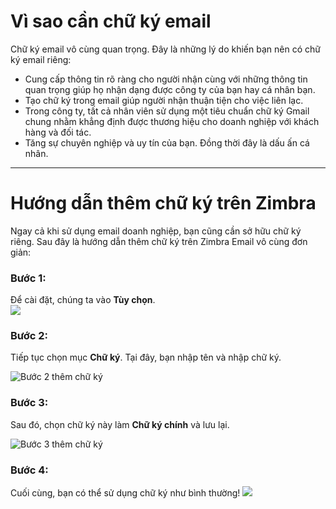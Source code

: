  
# Vì sao cần chữ ký email

Chữ ký email vô cùng quan trọng. Đây là những lý do khiến bạn nên có chữ ký email riêng:

- Cung cấp thông tin rõ ràng cho người nhận cùng với những thông tin quan trọng giúp họ nhận dạng được công ty của bạn hay cá nhân bạn.
- Tạo chữ ký trong email giúp người nhận thuận tiện cho việc liên lạc.
- Trong công ty, tất cả nhân viên sử dụng một tiêu chuẩn chữ ký Gmail chung nhằm khẳng định được thương hiệu cho doanh nghiệp với khách hàng và đối tác.
- Tăng sự chuyên nghiệp và uy tín của bạn. Đồng thời đây là dấu ấn cá nhân.

---

# Hướng dẫn thêm chữ ký trên Zimbra

Ngay cả khi sử dụng email doanh nghiệp, bạn cũng cần sở hữu chữ ký riêng. Sau đây là hướng dẫn thêm chữ ký trên Zimbra Email vô cùng đơn giản:

### **Bước 1:**  
Để cài đặt, chúng ta vào **Tùy chọn**.  
![](https://img001.prntscr.com/file/img001/e9iLNNOtQWGreZS2-s9JgQ.png)


### **Bước 2:**  
Tiếp tục chọn mục **Chữ ký**. Tại đây, bạn nhập tên và nhập chữ ký.  

![Bước 2 thêm chữ ký](https://img001.prntscr.com/file/img001/PmGy10YzSkKHNp4EjCcqHQ.png)  

### **Bước 3:**  
Sau đó, chọn chữ ký này làm **Chữ ký chính** và lưu lại.  

![Bước 3 thêm chữ ký](https://img001.prntscr.com/file/img001/eU6EXsf0TtumQw1cuuIwyw.png)  

### **Bước 4:**  
Cuối cùng, bạn có thể sử dụng chữ ký như bình thường! 
![](https://img001.prntscr.com/file/img001/75VoG7iVS1quaet-MAzQXA.png)
